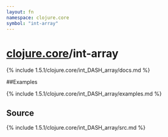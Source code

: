 ```yaml
---
layout: fn
namespace: clojure.core
symbol: "int-array"
---
```


# [clojure.core](../)/int-array

{% include 1.5.1/clojure.core/int_DASH_array/docs.md %}

##Examples

{% include 1.5.1/clojure.core/int_DASH_array/examples.md %}
## Source
{% include 1.5.1/clojure.core/int_DASH_array/src.md %}


